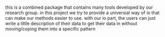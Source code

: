this is a combined package that contains many tools developed by our research group. 
in this project we try to provide a universial way of io that can make our methods easier to use. with our io part, the users can just write a little description of their data to get their data in without moving/coping them into a specific pattern